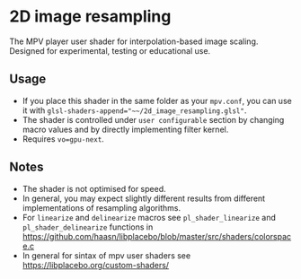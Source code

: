 # 2D image resampling
The MPV player user shader for interpolation-based image scaling. Designed for experimental, testing or educational use.

## Usage
- If you place this shader in the same folder as your `mpv.conf`, you can use it with `glsl-shaders-append="~~/2d_image_resampling.glsl"`.
- The shader is controlled under `user configurable` section by changing macro values and by directly implementing filter kernel.
- Requires `vo=gpu-next`.

## Notes
- The shader is not optimised for speed.
- In general, you may expect slightly different results from different implementations of resampling algorithms.
- For `linearize` and `delinearize` macros see `pl_shader_linearize` and `pl_shader_delinearize` functions in https://github.com/haasn/libplacebo/blob/master/src/shaders/colorspace.c
- In general for sintax of mpv user shaders see https://libplacebo.org/custom-shaders/
